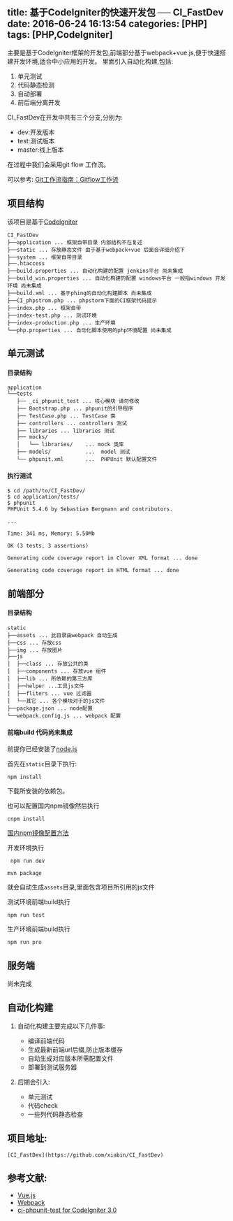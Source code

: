 title: 基于CodeIgniter的快速开发包 ── CI_FastDev
date: 2016-06-24 16:13:54
categories: [PHP]
tags: [PHP,CodeIgniter]
---

主要是基于CodeIgniter框架的开发包,前端部分基于webpack+vue.js,便于快速搭建开发环境,适合中小应用的开发。
里面引入自动化构建,包括:
1. 单元测试
2. 代码静态检测
3. 自动部署
4. 前后端分离开发

<!--more-->

CI_FastDev在开发中共有三个分支,分别为:

   * dev:开发版本
   * test:测试版本
   * master:线上版本

在过程中我们会采用git flow 工作流。

可以参考:
[Git工作流指南：Gitflow工作流](http://blog.jobbole.com/76867/)

## 项目结构
该项目是基于[CodeIgniter](http://codeigniter.org.cn/)
~~~
CI_FastDev
├──application ... 框架自带目录 内部结构不在复述
├──static ... 存放静态文件 由于基于webpack+vue 后面会详细介绍下
├──system ... 框架自带目录
├──.htaccess
├──build.properties ... 自动化构建的配置 jenkins平台 尚未集成
├──build_win.properties ... 自动化构建的配置 windows平台 一般指windows 开发环境 尚未集成
├──build.xml ... 基于phing的自动化构建脚本 尚未集成
├──CI_phpstrom.php ... phpstorm下面的CI框架代码提示
├──index.php ... 框架自带
├──index-test.php ... 测试环境
├──index-production.php ... 生产环境
└──php.properties ... 自动化脚本使用的php环境配置 尚未集成
~~~

## 单元测试
#### 目录结构
~~~
application
└──tests
   ├── _ci_phpunit_test ... 核心模块 请勿修改
   ├── Bootstrap.php ... phpunit的引导程序
   ├── TestCase.php ... TestCase 类
   ├── controllers ... controllers 测试
   ├── libraries ... libraries 测试
   ├── mocks/
   │   └── libraries/    ... mock 类库
   ├── models/           ...  model 测试
   └── phpunit.xml       ...  PHPUnit 默认配置文件
~~~

#### 执行测试
~~~
$ cd /path/to/CI_FastDev/
$ cd application/tests/
$ phpunit
PHPUnit 5.4.6 by Sebastian Bergmann and contributors.

...

Time: 341 ms, Memory: 5.50Mb

OK (3 tests, 3 assertions)

Generating code coverage report in Clover XML format ... done

Generating code coverage report in HTML format ... done

~~~

## 前端部分
#### 目录结构
~~~
static
├──assets ... 此目录由webpack 自动生成
├──css ... 存放css
├──img ... 存放图片
├──js
│  ├──class ... 存放公共的类
│  ├──components ... 存放vue 组件
│  ├──lib ... 所依赖的第三方库
│  ├──helper ...工具js文件
│  ├──fliters ... vue 过滤器
│  └──其它 ... 各个模块对于的js文件
├──package.json ... node配置
└──webpack.config.js ... webpack 配置
~~~


#### 前端build 代码尚未集成
前提你已经安装了[node.js](https://nodejs.org/en/)

首先在`static`目录下执行:

```
npm install
```
下载所安装的依赖包。

也可以配置国内npm镜像然后执行

```
cnpm install
```
[国内npm镜像配置方法](https://npm.taobao.org/)

开发环境执行

```
 npm run dev
```

```
mvn package
```
就会自动生成`assets`目录,里面包含项目所引用的js文件

测试环境前端build执行

```
npm run test
```

生产环境前端build执行

```
npm run pro
```

## 服务端
尚未完成


## 自动化构建
1. 自动化构建主要完成以下几件事:
    * 编译前端代码
    * 生成最新前端url后缀,防止版本缓存
    * 自动生成对应版本所需配置文件
    * 部署到测试服务器

2. 后期会引入:
    * 单元测试
    * 代码check
    * 一些列代码静态检查

## 项目地址:
    [CI_FastDev](https://github.com/xiabin/CI_FastDev)


## 参考文献:
* [Vue.js](http://cn.vuejs.org/)
* [Webpack](http://webpack.github.io/)
* [ci-phpunit-test for CodeIgniter 3.0](https://github.com/kenjis/ci-phpunit-test)

